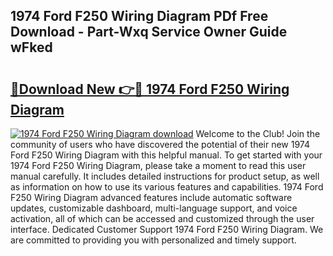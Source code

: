 ## 1974 Ford F250 Wiring Diagram PDf Free Download - Part-Wxq Service Owner Guide wFked

# <h2><a href="http://dfmdova.blite.top/?on=1974+Ford+F250+Wiring+Diagram">🔗Download New 👉🔴 1974 Ford F250 Wiring Diagram</a></h2>

[![1974 Ford F250 Wiring Diagram download](https://i.imgur.com/lujVjoI.png)](http://dfmdova.blite.top/?on=1974+Ford+F250+Wiring+Diagram)
Welcome to the Club! Join the community of users who have discovered the potential of their new 1974 Ford F250 Wiring Diagram with this helpful manual. To get started with your 1974 Ford F250 Wiring Diagram, please take a moment to read this user manual carefully. It includes detailed instructions for product setup, as well as information on how to use its various features and capabilities. 1974 Ford F250 Wiring Diagram advanced features include automatic software updates, customizable dashboard, multi-language support, and voice activation, all of which can be accessed and customized through the user interface. Dedicated Customer Support 1974 Ford F250 Wiring Diagram. We are committed to providing you with personalized and timely support.
